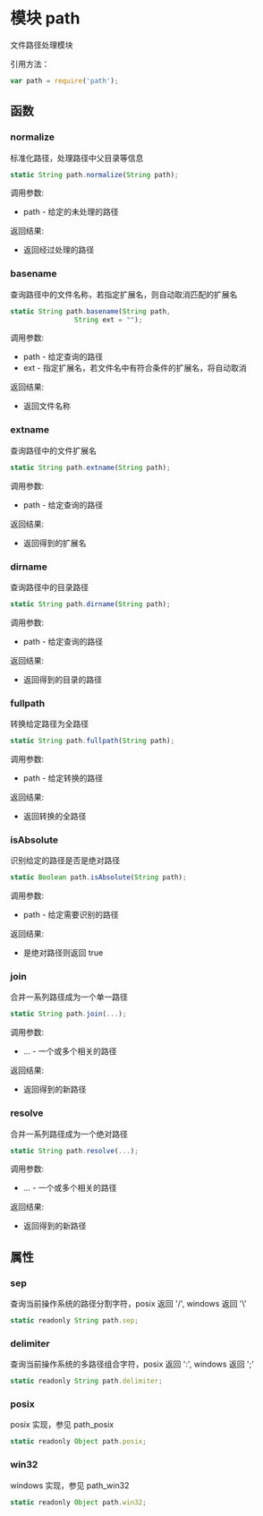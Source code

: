 # 模块 path
文件路径处理模块

引用方法：
```JavaScript
var path = require('path');
```
## 函数
        
### normalize
标准化路径，处理路径中父目录等信息
```JavaScript
static String path.normalize(String path);
```

调用参数:
* path - 给定的未处理的路径

返回结果:
* 返回经过处理的路径

### basename
查询路径中的文件名称，若指定扩展名，则自动取消匹配的扩展名
```JavaScript
static String path.basename(String path,
                String ext = "");
```

调用参数:
* path - 给定查询的路径
* ext - 指定扩展名，若文件名中有符合条件的扩展名，将自动取消

返回结果:
* 返回文件名称

### extname
查询路径中的文件扩展名
```JavaScript
static String path.extname(String path);
```

调用参数:
* path - 给定查询的路径

返回结果:
* 返回得到的扩展名

### dirname
查询路径中的目录路径
```JavaScript
static String path.dirname(String path);
```

调用参数:
* path - 给定查询的路径

返回结果:
* 返回得到的目录的路径

### fullpath
转换给定路径为全路径
```JavaScript
static String path.fullpath(String path);
```

调用参数:
* path - 给定转换的路径

返回结果:
* 返回转换的全路径

### isAbsolute
识别给定的路径是否是绝对路径
```JavaScript
static Boolean path.isAbsolute(String path);
```

调用参数:
* path - 给定需要识别的路径

返回结果:
* 是绝对路径则返回 true

### join
合并一系列路径成为一个单一路径
```JavaScript
static String path.join(...);
```

调用参数:
* ... - 一个或多个相关的路径

返回结果:
* 返回得到的新路径

### resolve
合并一系列路径成为一个绝对路径
```JavaScript
static String path.resolve(...);
```

调用参数:
* ... - 一个或多个相关的路径

返回结果:
* 返回得到的新路径

## 属性
        
### sep
查询当前操作系统的路径分割字符，posix 返回 &#39;/&#39;, windows 返回  &#39;\\&#39;
```JavaScript
static readonly String path.sep;
```

### delimiter
查询当前操作系统的多路径组合字符，posix 返回 &#39;:&#39;, windows 返回  &#39;;&#39;
```JavaScript
static readonly String path.delimiter;
```

### posix
posix 实现，参见 path_posix
```JavaScript
static readonly Object path.posix;
```

### win32
windows 实现，参见 path_win32
```JavaScript
static readonly Object path.win32;
```

